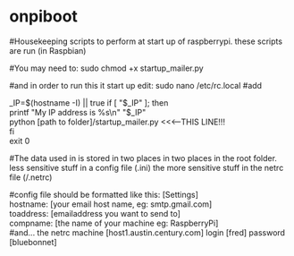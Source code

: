 # onpiboot
#Housekeeping scripts to perform at start up of raspberrypi. these scripts are run (in Raspbian)

#You may need to:
sudo chmod +x startup_mailer.py

#and in order to run this it start up edit:
sudo nano /etc/rc.local
#add

 _IP=$(hostname -I) || true  
 if [ "$_IP" ]; then  
   printf "My IP address is %s\n" "$_IP"  
   python  [path to folder]/startup_mailer.py        <<<--THIS LINE!!!  
 fi  
 exit 0   
 
#The data used in is stored in two places in two places in the root folder. less sensitive stuff in a config file (.ini)
the more sensitive stuff in the netrc file (/.netrc)

#config file should be formatted like this:
[Settings]  
hostname: [your email host name, eg: smtp.gmail.com]  
toaddress: [emailaddress you want to send to]  
compname: [the name of your machine eg: RaspberryPi]  
#and... the netrc
machine [host1.austin.century.com] login [fred] password [bluebonnet]  

